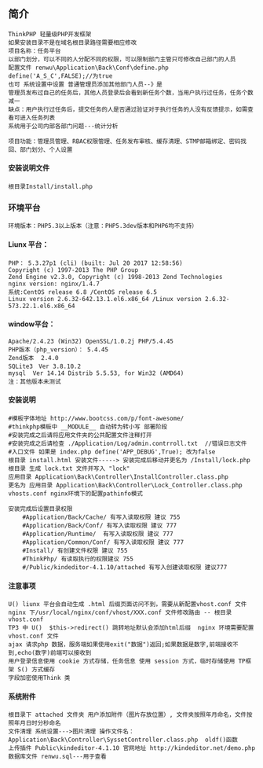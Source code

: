 ﻿## 简介
	ThinkPHP 轻量级PHP开发框架   
	如果安装目录不是在域名根目录路径需要相应修改  
	项目名称：任务平台 
	以部门划分，可以不同的人分配不同的权限，可以限制部门主管只可修改自己部门的人员  
	配置文件 renwu\Application\Back\Conf\define.php   define('A_S_C',FALSE);//为true  
	也可 系统设置中设置 普通管理员添加其他部门人员--》是  
    管理员发布过自己的任务后，其他人员登录后会看到新任务个数，当用户执行过任务，任务个数减一  
    缺点：用户执行过任务后，提交任务的人是否通过验证对于执行任务的人没有反馈提示，如需查看可进入任务列表     
    系统用于公司内部各部门问题---统计分析      
	
	项目功能：管理员管理、RBAC权限管理、任务发布审核、缓存清理、STMP邮箱绑定、密码找回、部门划分、个人设置   
  
#### 安装说明文件
	根目录Install/install.php  
	
### 环境平台
	环境版本：PHP5.3以上版本（注意：PHP5.3dev版本和PHP6均不支持）  
	
#### Liunx 平台：  
	PHP： 5.3.27p1 (cli) (built: Jul 20 2017 12:58:56)   
	Copyright (c) 1997-2013 The PHP Group  
	Zend Engine v2.3.0, Copyright (c) 1998-2013 Zend Technologies   
	nginx version: nginx/1.4.7   
	系统:CentOS release 6.8 /CentOS release 6.5  
	Linux version 2.6.32-642.13.1.el6.x86_64 /Linux version 2.6.32-573.22.1.el6.x86_64  
	
#### window平台：  
	Apache/2.4.23 (Win32) OpenSSL/1.0.2j PHP/5.4.45  
	PHP版本（php_version）：	5.4.45   
	Zend版本	2.4.0  
	SQLite3　Ver 3.8.10.2  
	mysql  Ver 14.14 Distrib 5.5.53, for Win32 (AMD64)   
	注：其他版本未测试  
	
#### 安装说明
    #模板字体地址 http://www.bootcss.com/p/font-awesome/
    #thinkphp模板中 __MODULE__ 自动转为转小写 部署阶段
    #安装完成之后请将应用文件夹的公共配置文件注释打开
    #安装完成之后请检查 ./Application/Log/admin.contrroll.txt  //错误日志文件
    #入口文件 如果是 index.php define('APP_DEBUG',True); 改为false
	根目录 install.html 安装文件-----> 安装完成后移动并更名为 /Install/lock.php
	根目录 生成 lock.txt 文件并写入 "lock"
	应用目录 Application\Back\Controller\InstallController.class.php 
	更名为 应用目录 Application\Back\Controller\Lock_Controller.class.php
	vhosts.conf nginx环境下的配置pathinfo模式

    安装完成后设置目录权限
		#Application/Back/Cache/ 有写入读取权限 建议 755
		#Application/Back/Conf/ 有写入读取权限 建议 777
		#Application/Runtime/  有写入读取权限 建议 777
		#Application/Common/Conf/ 有写入读取权限 建议 777
		#Install/ 有创建文件权限 建议 755
		#ThinkPhp/ 有读取执行的权限建议 755
		#/Public/kindeditor-4.1.10/attached 有写入创建读取权限 建议777

#### 注意事项
	U() liunx 平台会自动生成 .html 后缀页面访问不到，需要从新配置vhost.conf 文件
	nginx 下/usr/local/nginx/conf/vhost/XXX.conf 文件修改路由 -- 根目录 vhost.conf
	TP3 中 U()  $this->redirect() 跳转地址默认会添加html后缀  nginx 环境需要配置 vhost.conf 文件
    ajax 请求php 数据，服务端如果使用exit("数据")返回;如果数据是数字,前端接收不到,echo(数字)前端可以接收到
    用户登录信息使用 cookie 方式存储，任务信息 使用 session 方式，临时存储使用 TP框架 S() 方式缓存
    字段加密使用Think 类
	
#### 系统附件
	根目录下 attached 文件夹 用户添加附件（图片存放位置）, 文件夹按照年月命名，文件按照年月日时分秒命名
	文件清理 系统设置--->图片清理 操作文件名：Application\Back\Controller\SyssetController.class.php  oldf()函数
	上传插件 Public\kindeditor-4.1.10 官网地址 http://kindeditor.net/demo.php
	数据库文件 renwu.sql---用于查看
	
	
